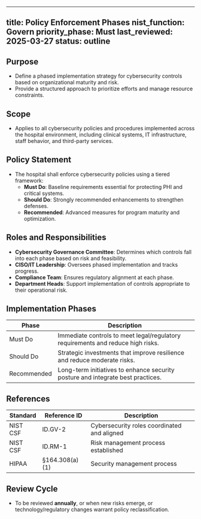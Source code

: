  
---
title: Policy Enforcement Phases
nist_function: Govern
priority_phase: Must
last_reviewed: 2025-03-27
status: outline
---

## Purpose
- Define a phased implementation strategy for cybersecurity controls based on organizational maturity and risk.
- Provide a structured approach to prioritize efforts and manage resource constraints.

## Scope
- Applies to all cybersecurity policies and procedures implemented across the hospital environment, including clinical systems, IT infrastructure, staff behavior, and third-party services.

## Policy Statement
- The hospital shall enforce cybersecurity policies using a tiered framework:
  - **Must Do**: Baseline requirements essential for protecting PHI and critical systems.
  - **Should Do**: Strongly recommended enhancements to strengthen defenses.
  - **Recommended**: Advanced measures for program maturity and optimization.

## Roles and Responsibilities
- **Cybersecurity Governance Committee**: Determines which controls fall into each phase based on risk and feasibility.
- **CISO/IT Leadership**: Oversees phased implementation and tracks progress.
- **Compliance Team**: Ensures regulatory alignment at each phase.
- **Department Heads**: Support implementation of controls appropriate to their operational risk.

## Implementation Phases

| Phase        | Description                                                                 |
|--------------|-----------------------------------------------------------------------------|
| Must Do      | Immediate controls to meet legal/regulatory requirements and reduce high risks. |
| Should Do    | Strategic investments that improve resilience and reduce moderate risks.    |
| Recommended  | Long-term initiatives to enhance security posture and integrate best practices. |

## References

| Standard | Reference ID       | Description                                      |
|----------|--------------------|--------------------------------------------------|
| NIST CSF | ID.GV-2             | Cybersecurity roles coordinated and aligned     |
| NIST CSF | ID.RM-1             | Risk management process established              |
| HIPAA    | §164.308(a)(1)      | Security management process                      |

## Review Cycle
- To be reviewed **annually**, or when new risks emerge, or technology/regulatory changes warrant policy reclassification.
